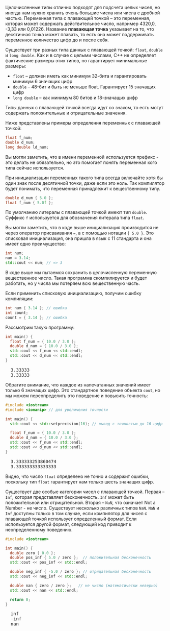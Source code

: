 Целочисленные типы отлично подходят для подсчета целых чисел, но иногда нам нужно хранить очень большие числа или числа с дробной частью. Переменная типа с плавающей точкой – это переменная, которая может содержать действительное число, например 4320,0, -3,33 или 0,01226. Название **плавающая точка** указывает на то, что десятичная точка может плавать, то есть она может поддерживать переменное количество цифр до и после себя.

Существует три разных типа данных с плавающей точкой: `float`, `double` и `long double`.  Как и в случае с целыми числами, C++ не определяет фактические размеры этих типов, но гарантирует минимальные размеры:

* `float` – должен иметь как минимум 32-бита и гарантировать минимум 6 значащих цифр
* `double` – 48-бит и быть не меньше float. Гарантирует 15 значащих цифр
* `long double` – как минимум 80 битов и 18-значащих цифр

Типы данных с плавающей точкой всегда идут со знаком, то есть могут содержать положительные и отрицательные значения.

Ниже представлены примеры определения переменных с плавающей точкой:

```cpp
float f_num;
double d_num;
long double ld_num;
```

Вы могли заметить, что в имени переменной используется префикс - это делать не обязательно, но это помогает понять переменная кого типа сейчас используется.

При инициализации переменных такого типа всегда включайте хотя бы один знак после десятичной точки, даже если это ноль. Так компилятор будет понимать, что переменная принадлежит к вещественному типу.

```cpp
double d_num { 5.0 };
float f_num { 5.0f };
```

По умолчанию литералы с плавающей точкой имеют тип `double`. Суффикс `f` используется для обозначения литерала типа `float`.

Вы могли заметить, что в коде выше инициализация производится не через оператор присваивания `=`, а с помощью нотации `{ 5.0 }`. Это списковая инициализация, она пришла в язык с 11 стандарта и она имеет одно преимущество:

```cpp
int num;
num = 3.14;
std::cout << num; // => 3
```

В коде выше мы пытаемся сохранить в целочисленную переменную вещественное число. Такая программа скомпилируется и будет работать, но у числа мы потеряем всю вещественную часть.

Если применить списковую инициализацию, получим ошибку компиляции:

```cpp
int num { 3.14 }; // ошибка
int count;
count = { 3.14 }; // ошибка
```

Рассмотрим такую программу:

```cpp
int main() {
  float f_num = { 10.0 / 3.0 };
  double d_num = { 10.0 / 3.0 };
  std::cout << f_num << std::endl;
  std::cout << d_num << std::endl;
}
```

<pre class='hexlet-basics-output'>
  3.33333
  3.33333
</pre>

Обратите внимание, что каждое из напечатанных значений имеет только 6 значащих цифр. Это стандартное поведение объекта `cout`, но мы можем переопределить это поведение и повысить точность:

```cpp
#include <iostream>
#include <iomanip> // для увеличения точности

int main() {
  std::cout << std::setprecision(16); // вывод с точностью до 16 цифр

  float f_num = { 10.0 / 3.0 };
  double d_num = { 10.0 / 3.0 };
  std::cout << f_num << std::endl;
  std::cout << d_num << std::endl;
}
```

<pre class='hexlet-basics-output'>
  3.333333253860474
  3.333333333333333
</pre>

Видно, что число `float` определено не точно и содержит ошибки, поскольку тип `float` гарантирует нам только шесть значащих цифр.

Существует две особые категории чисел с плавающей точкой. Первая – `Inf`, которая представляет бесконечность. `Inf` может быть положительной или отрицательной. Вторая – `NaN`, что означает Not a Number - не число. Существует несколько различных типов `NaN`. `NaN` и `Inf` доступны только в том случае, если компилятор для чисел с плавающей точкой использует определенный формат. Если используется другой формат, следующий код приводит к неопределенному поведению.

```cpp
#include <iostream>

int main() {
  double zero { 0.0 };
  double pos_inf { 5.0 / zero };  // положительная бесконечность
  std::cout << pos_inf << std::endl;

  double neg_inf { -5.0 / zero }; // отрицательная бесконечность
  std::cout << neg_inf << std::endl;

  double nan { zero / zero };   // не число (математически неверно)
  std::cout << nan << std::endl;

  return 0;
}
```

<pre class='hexlet-basics-output'>
  inf
  -inf
  nan
</pre>
